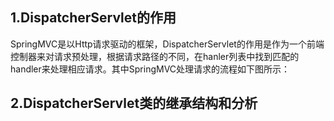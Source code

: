 ## 1.DispatcherServlet的作用
  SpringMVC是以Http请求驱动的框架，DispatcherServlet的作用是作为一个前端控制器来对请求预处理，根据请求路径的不同，在hanler列表中找到匹配的handler来处理相应请求。其中SpringMVC处理请求的流程如下图所示：
  ![]()

## 2.DispatcherServlet类的继承结构和分析
